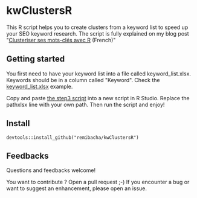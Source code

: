 # kwClustersR
This R script helps you to create clusters from a keyword list to speed up your SEO keyword research.
The script is fully explained on my blog post "[Clusteriser ses mots-clés avec R](https://remibacha.com/clusteriser-mots-cles/) (French)"

## Getting started
You first need to have your keyword list into a file called keyword_list.xlsx. Keywords should be in a column called "Keyword".
Check the [keyword_list.xlsx](https://github.com/remibacha/kwClustersR/blob/master/keyword_list.xlsx?raw=true) example.

Copy and paste [the step3 script](https://github.com/remibacha/kwClustersR/blob/master/step3.R) into a new script in R Studio.
Replace the pathxlsx line with your own path.
Then run the script and enjoy!

## Install
```
devtools::install_github("remibacha/kwClustersR")
```

## Feedbacks
Questions and feedbacks welcome!

You want to contribute ? Open a pull request ;-) If you encounter a bug or want to suggest an enhancement, please open an issue.
